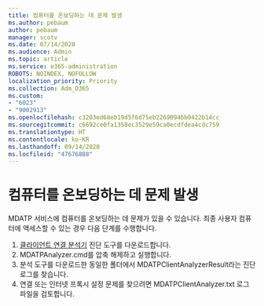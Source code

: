 ```yaml
---
title: 컴퓨터를 온보딩하는 데 문제 발생
ms.author: pebaum
author: pebaum
manager: scotv
ms.date: 07/14/2020
ms.audience: Admin
ms.topic: article
ms.service: o365-administration
ROBOTS: NOINDEX, NOFOLLOW
localization_priority: Priority
ms.collection: Adm_O365
ms.custom:
- "6023"
- "9002913"
ms.openlocfilehash: c3203ed68eb19d5f6d75eb2269094bb0422b14cc
ms.sourcegitcommit: c6692ce0fa1358ec3529e59ca0ecdfdea4cdc759
ms.translationtype: HT
ms.contentlocale: ko-KR
ms.lasthandoff: 09/14/2020
ms.locfileid: "47676888"
---
```

# <a name="issues-with-onboarding-machines"></a>컴퓨터를 온보딩하는 데 문제 발생

MDATP 서비스에 컴퓨터를 온보딩하는 데 문제가 있을 수 있습니다. 최종 사용자 컴퓨터에 액세스할 수 있는 경우 다음 단계를 수행합니다.

1. [클라이언트 연결 분석기](https://aka.ms/mdatpanalyzer) 진단 도구를 다운로드합니다.
2. MDATPAnalyzer.cmd를 압축 해제하고 실행합니다.
3. 분석 도구를 다운로드한 동일한 폴더에서 MDATPClientAnalyzerResult라는 진단 로그를 찾습니다.
4. 연결 또는 인터넷 프록시 설정 문제를 찾으려면 MDATPClientAnalyzer.txt 로그 파일을 검토합니다.